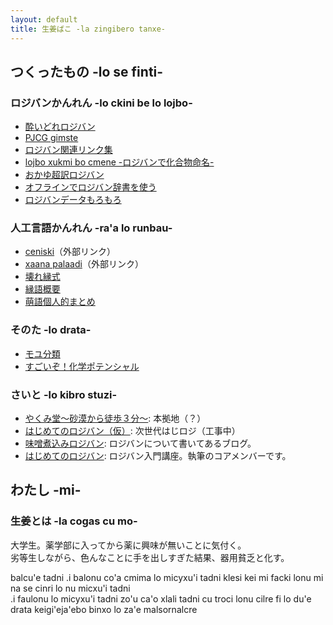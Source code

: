 ```yaml
---
layout: default
title: 生姜ばこ -la zingibero tanxe-
---
```


## つくったもの -lo se finti-

### ロジバンかんれん -lo ckini be lo lojbo-
<ul class="big">
<li><a href="article/lojbo/xalbebna_lojban.html">酔いどれロジバン</a></li>
<li><a href="article/lojbo/pjcg_gimste/index.html">PJCG gimste</a></li>
<li><a href="article/lojbo/jbo_links.html">ロジバン関連リンク集 </a></li>
<li><a href="article/lojbo/jbo_chemical.html">lojbo xukmi bo cmene -ロジバンで化合物命名- </a></li>
<li ><a href="article/lojbo/kaniuban/kaniuban_index.html">おかゆ超訳ロジバン</a></li>
<li ><a href="article/lojbo/jbo_goldendict.html">オフラインでロジバン辞書を使う</a></li>
<li ><a href="article/lojbo/jbo_file/jbo_file.html">ロジバンデータもろもろ</a></li>
</ul>

### 人工言語かんれん -ra'a lo runbau-
<ul class="big">
<li ><a href="https://sites.google.com/site/enishikiceniski/" target="_blank">ceniski</a>（外部リンク）</li>
<li ><a href="https://sites.google.com/site/xaanapalaadi/home" target="_blank">xaana palaadi</a>（外部リンク）</li>
<li ><a href="article/runbau/koware_eniciki.html">壊れ縁式</a></li>
<li ><a href="article/runbau/engo/engo_non_genle.html">縁語概要</a></li>
<li ><a href="article/runbau/kiskrun_memo.html">萌語個人的まとめ</a></li>
</ul>


### そのた -lo drata-
<ul class="big">
<li ><a href="article/moyu_classification.html">モユ分類</a></li>
<li ><a href="article/chemicalp.html">すごいぞ！化学ポテンシャル</a></li>
</ul>

### さいと -lo kibro stuzi-
<ul class="big">
<li ><a href="http://yakumido.blogspot.jp/">やくみ堂～砂漠から徒歩３分～</a>: 本拠地（？）</li>
<li><a href="/hajiloji/">はじめてのロジバン（仮）</a>: 次世代はじロジ（工事中）</li>
<li><a href="http://misonikomilojban.blogspot.jp/">味噌煮込みロジバン</a>: ロジバンについて書いてあるブログ。</li>
<li><a href="http://seesaawiki.jp/hajiloji/">はじめてのロジバン</a>: ロジバン入門講座。執筆のコアメンバーです。</li>
</ul>


<!--
<h3 >- じゃんく ぷよぐやむ -</h3>
<ul class="list1">
<li><a href="./js/canv.html">２つのバネに繋がれた物体の運動</a></li>
<li><a href="./js/randomass.html">ランダマス</a></li>
<li><a href="./js/crazyclock.html">crazy clock</a></li>
<li><a href="./js/mosaic.html">mosaic</a></li>
<li><a href="./js/cellautomata.html">ライフゲーム</a></li>
<li><a href="./js/ball.html">ボール</a></li>
<li><a href="./js/lifegame_mini.html">ライフゲーム - mini -</a></li>
<li><a href="./js/ball_att.html">ボールと戯れ</a></li>
<li><a href="./js/diffusion.html">拡散</a></li>
<li><a href="./js/turing.html">反応拡散方程式</a></li>
<li><a href=""></a></li>        
</ul>
-->

## わたし -mi-

### 生姜とは -la cogas cu mo-
<div class="box">
<p>大学生。薬学部に入ってから薬に興味が無いことに気付く。<br>
劣等生しながら、色んなことに手を出しすぎた結果、器用貧乏と化す。</p>

<p>balcu'e tadni .i balonu co'a cmima lo micyxu'i tadni klesi kei mi facki lonu mi na se cinri lo nu micxu'i tadni<br>
.i faulonu lo micyxu'i tadni zo'u ca'o xlali tadni cu troci lonu cilre fi lo du'e drata keigi'eja'ebo binxo lo za'e malsornalcre</p>
</div>
